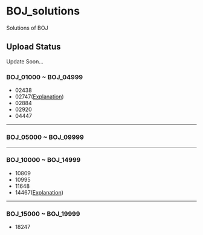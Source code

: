 # BOJ_solutions
Solutions of BOJ

## Upload Status

Update Soon...

### BOJ_01000 ~ BOJ_04999
- 02438
- 02747([Explanation](https://mintyu.github.io/BOJ02747.md/))
- 02884
- 02920
- 04447
---

### BOJ_05000 ~ BOJ_09999

---
### BOJ_10000 ~ BOJ_14999
- 10809
- 10995
- 11648
- 14467([Explanation](https://mintyu.github.io/BOJ14467.md/))
---
### BOJ_15000 ~ BOJ_19999
- 18247

